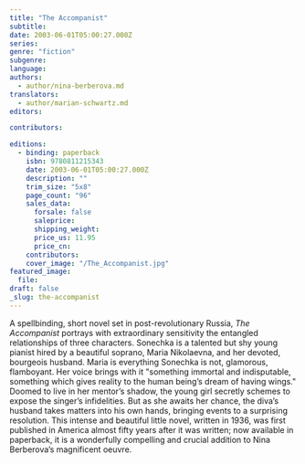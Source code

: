 ```yaml
---
title: "The Accompanist"
subtitle:
date: 2003-06-01T05:00:27.000Z
series:
genre: "fiction"
subgenre:
language:
authors:
  - author/nina-berberova.md
translators:
  - author/marian-schwartz.md
editors:

contributors:

editions:
  - binding: paperback
    isbn: 9780811215343
    date: 2003-06-01T05:00:27.000Z
    description: ""
    trim_size: "5x8"
    page_count: "96"
    sales_data:
      forsale: false
      saleprice:
      shipping_weight:
      price_us: 11.95
      price_cn:
    contributors:
    cover_image: "/The_Accompanist.jpg"
featured_image:
  file:
draft: false
_slug: the-accompanist
---
```


A spellbinding, short novel set in post-revolutionary Russia, _The Accompanist_ portrays with extraordinary sensitivity the entangled relationships of three characters. Sonechka is a talented but shy young pianist hired by a beautiful soprano, Maria Nikolaevna, and her devoted, bourgeois husband. Maria is everything Sonechka is not, glamorous, flamboyant. Her voice brings with it "something immortal and indisputable, something which gives reality to the human being’s dream of having wings." Doomed to live in her mentor’s shadow, the young girl secretly schemes to expose the singer’s infidelities. But as she awaits her chance, the diva’s husband takes matters into his own hands, bringing events to a surprising resolution. This intense and beautiful little novel, written in 1936, was first published in America almost fifty years after it was written; now available in paperback, it is a wonderfully compelling and crucial addition to Nina Berberova’s magnificent oeuvre.

